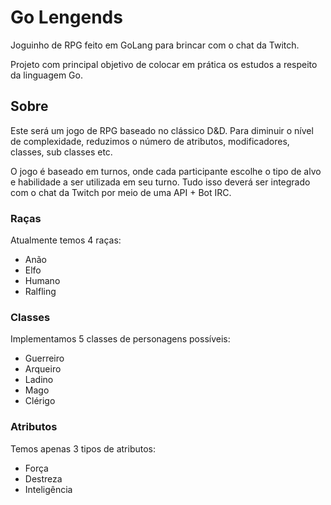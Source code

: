 # Go Lengends

Joguinho de RPG feito em GoLang para brincar com o chat da Twitch.

Projeto com principal objetivo de colocar em prática os estudos a respeito da linguagem Go.

## Sobre

Este será um jogo de RPG baseado no clássico D&D. Para diminuir o nível de complexidade, reduzimos o número de atributos, modificadores, classes, sub classes etc.

O jogo é baseado em turnos, onde cada participante escolhe o tipo de alvo e habilidade a ser utilizada em seu turno. Tudo isso deverá ser integrado com o chat da Twitch por meio de uma API + Bot IRC.

### Raças

Atualmente temos 4 raças:

- Anão
- Elfo
- Humano
- Ralfling

### Classes

Implementamos 5 classes de personagens possíveis:

- Guerreiro
- Arqueiro
- Ladino
- Mago
- Clérigo

### Atributos

Temos apenas 3 tipos de atributos:

- Força
- Destreza
- Inteligência